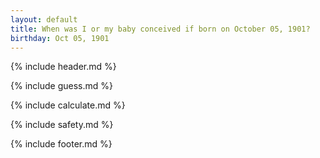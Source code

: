```yaml
---
layout: default
title: When was I or my baby conceived if born on October 05, 1901?
birthday: Oct 05, 1901
---
```


{% include header.md %}

{% include guess.md %}

{% include calculate.md %}

{% include safety.md %}

{% include footer.md %}



